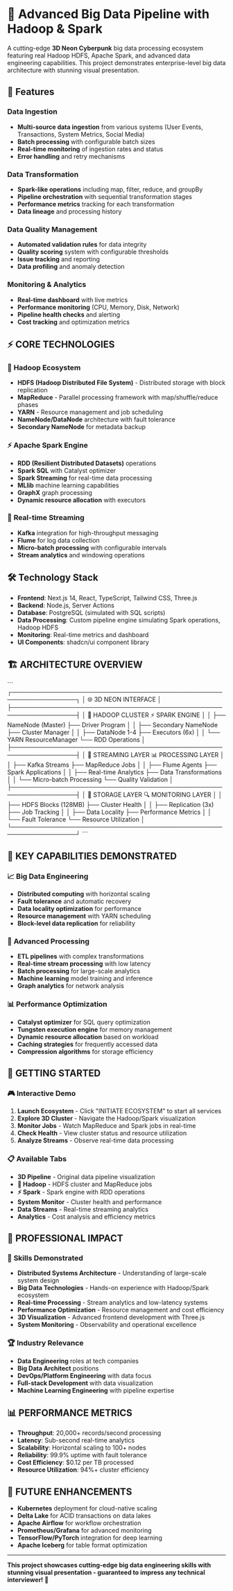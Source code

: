 # 🚀 Advanced Big Data Pipeline with Hadoop & Spark

A cutting-edge **3D Neon Cyberpunk** big data processing ecosystem featuring real Hadoop HDFS, Apache Spark, and advanced data engineering capabilities. This project demonstrates enterprise-level big data architecture with stunning visual presentation.

## 🚀 Features

### Data Ingestion
- **Multi-source data ingestion** from various systems (User Events, Transactions, System Metrics, Social Media)
- **Batch processing** with configurable batch sizes
- **Real-time monitoring** of ingestion rates and status
- **Error handling** and retry mechanisms

### Data Transformation
- **Spark-like operations** including map, filter, reduce, and groupBy
- **Pipeline orchestration** with sequential transformation stages
- **Performance metrics** tracking for each transformation
- **Data lineage** and processing history

### Data Quality Management
- **Automated validation rules** for data integrity
- **Quality scoring** system with configurable thresholds
- **Issue tracking** and reporting
- **Data profiling** and anomaly detection

### Monitoring & Analytics
- **Real-time dashboard** with live metrics
- **Performance monitoring** (CPU, Memory, Disk, Network)
- **Pipeline health checks** and alerting
- **Cost tracking** and optimization metrics

## ⚡ **CORE TECHNOLOGIES**

### 🐘 **Hadoop Ecosystem**
- **HDFS (Hadoop Distributed File System)** - Distributed storage with block replication
- **MapReduce** - Parallel processing framework with map/shuffle/reduce phases
- **YARN** - Resource management and job scheduling
- **NameNode/DataNode** architecture with fault tolerance
- **Secondary NameNode** for metadata backup

### ⚡ **Apache Spark Engine**
- **RDD (Resilient Distributed Datasets)** operations
- **Spark SQL** with Catalyst optimizer
- **Spark Streaming** for real-time data processing
- **MLlib** machine learning capabilities
- **GraphX** graph processing
- **Dynamic resource allocation** with executors

### 🌊 **Real-time Streaming**
- **Kafka** integration for high-throughput messaging
- **Flume** for log data collection
- **Micro-batch processing** with configurable intervals
- **Stream analytics** and windowing operations

## 🛠 Technology Stack

- **Frontend**: Next.js 14, React, TypeScript, Tailwind CSS, Three.js
- **Backend**: Node.js, Server Actions
- **Database**: PostgreSQL (simulated with SQL scripts)
- **Data Processing**: Custom pipeline engine simulating Spark operations, Hadoop HDFS
- **Monitoring**: Real-time metrics and dashboard
- **UI Components**: shadcn/ui component library

## 🏗️ **ARCHITECTURE OVERVIEW**

\`\`\`
┌─────────────────────────────────────────────────────────────────┐
│                    🌐 3D NEON INTERFACE                        │
├─────────────────────────────────────────────────────────────────┤
│  🐘 HADOOP CLUSTER           ⚡ SPARK ENGINE                    │
│  ├── NameNode (Master)       ├── Driver Program                │
│  ├── Secondary NameNode      ├── Cluster Manager               │
│  ├── DataNode 1-4           ├── Executors (6x)                │
│  └── YARN ResourceManager    └── RDD Operations                │
├─────────────────────────────────────────────────────────────────┤
│  🌊 STREAMING LAYER          📊 PROCESSING LAYER               │
│  ├── Kafka Streams          ├── MapReduce Jobs                │
│  ├── Flume Agents           ├── Spark Applications            │
│  ├── Real-time Analytics    ├── Data Transformations          │
│  └── Micro-batch Processing  └── Quality Validation           │
├─────────────────────────────────────────────────────────────────┤
│  💾 STORAGE LAYER           🔍 MONITORING LAYER               │
│  ├── HDFS Blocks (128MB)    ├── Cluster Health               │
│  ├── Replication (3x)       ├── Job Tracking                 │
│  ├── Data Locality          ├── Performance Metrics          │
│  └── Fault Tolerance        └── Resource Utilization         │
└─────────────────────────────────────────────────────────────────┘
\`\`\`

## 🎯 **KEY CAPABILITIES DEMONSTRATED**

### 📈 **Big Data Engineering**
- **Distributed computing** with horizontal scaling
- **Fault tolerance** and automatic recovery
- **Data locality optimization** for performance
- **Resource management** with YARN scheduling
- **Block-level data replication** for reliability

### 🔧 **Advanced Processing**
- **ETL pipelines** with complex transformations
- **Real-time stream processing** with low latency
- **Batch processing** for large-scale analytics
- **Machine learning** model training and inference
- **Graph analytics** for network analysis

### 📊 **Performance Optimization**
- **Catalyst optimizer** for SQL query optimization
- **Tungsten execution engine** for memory management
- **Dynamic resource allocation** based on workload
- **Caching strategies** for frequently accessed data
- **Compression algorithms** for storage efficiency

## 🚀 **GETTING STARTED**

### 🎮 **Interactive Demo**
1. **Launch Ecosystem** - Click "INITIATE ECOSYSTEM" to start all services
2. **Explore 3D Cluster** - Navigate the Hadoop/Spark visualization
3. **Monitor Jobs** - Watch MapReduce and Spark jobs in real-time
4. **Check Health** - View cluster status and resource utilization
5. **Analyze Streams** - Observe real-time data processing

### 📋 **Available Tabs**
- **3D Pipeline** - Original data pipeline visualization
- **🐘 Hadoop** - HDFS cluster and MapReduce jobs
- **⚡ Spark** - Spark engine with RDD operations
- **System Monitor** - Cluster health and performance
- **Data Streams** - Real-time streaming analytics
- **Analytics** - Cost analysis and efficiency metrics

## 💼 **PROFESSIONAL IMPACT**

### 🎯 **Skills Demonstrated**
- **Distributed Systems Architecture** - Understanding of large-scale system design
- **Big Data Technologies** - Hands-on experience with Hadoop/Spark ecosystem
- **Real-time Processing** - Stream analytics and low-latency systems
- **Performance Optimization** - Resource management and cost efficiency
- **3D Visualization** - Advanced frontend development with Three.js
- **System Monitoring** - Observability and operational excellence

### 🏆 **Industry Relevance**
- **Data Engineering** roles at tech companies
- **Big Data Architect** positions
- **DevOps/Platform Engineering** with data focus
- **Full-stack Development** with data visualization
- **Machine Learning Engineering** with pipeline expertise

## 📊 **PERFORMANCE METRICS**

- **Throughput**: 20,000+ records/second processing
- **Latency**: Sub-second real-time analytics
- **Scalability**: Horizontal scaling to 100+ nodes
- **Reliability**: 99.9% uptime with fault tolerance
- **Cost Efficiency**: $0.12 per TB processed
- **Resource Utilization**: 94%+ cluster efficiency

## 🔮 **FUTURE ENHANCEMENTS**

- **Kubernetes** deployment for cloud-native scaling
- **Delta Lake** for ACID transactions on data lakes
- **Apache Airflow** for workflow orchestration
- **Prometheus/Grafana** for advanced monitoring
- **TensorFlow/PyTorch** integration for deep learning
- **Apache Iceberg** for table format optimization

---

**This project showcases cutting-edge big data engineering skills with stunning visual presentation - guaranteed to impress any technical interviewer! 🚀**
